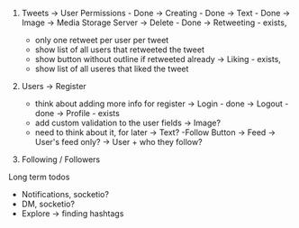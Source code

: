 1. Tweets
   -> User Permissions - Done
   -> Creating - Done
   -> Text - Done
   -> Image -> Media Storage Server
   -> Delete - Done
   -> Retweeting - exists,
   - only one retweet per user per tweet
   - show list of all users that retweeted the tweet
   - show button without outline if retweeted already
     -> Liking - exists,
   - show list of all useres that liked the tweet
2. Users
   -> Register

   - think about adding more info for register
     -> Login - done
     -> Logout - done
     -> Profile - exists
   - add custom validation to the user fields
     -> Image?
   - need to think about it, for later
     -> Text?
     -Follow Button
     -> Feed
     -> User's feed only?
     -> User + who they follow?

3. Following / Followers

Long term todos

- Notifications, socketio?
- DM, socketio?
- Explore -> finding hashtags
